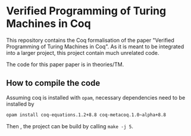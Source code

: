 # Verified Programming of Turing Machines in Coq

This repository contains the Coq formalisation of the paper "Verified Programming of Turing Machines in Coq". As it is meant to be integrated into a larger project, this project contain much unrelated code.

The code for this paper  paper is in theories/TM. 


## How to compile the code

Assuming coq is installed with `opam`, necessary dependencies need to be installed by 


``` sh
opam install coq-equations.1.2+8.8 coq-metacoq.1.0~alpha+8.8

```

Then , the project can be build by calling `make -j 5`.
